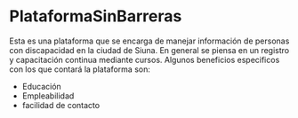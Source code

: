 # PlataformaSinBarreras
Esta es una plataforma que se encarga de manejar información de personas con discapacidad en la ciudad de Siuna. En general se piensa en un registro y capacitación continua mediante cursos. Algunos beneficios especificos con los que contará la plataforma son:
* Educación
* Empleabilidad
* facilidad de contacto